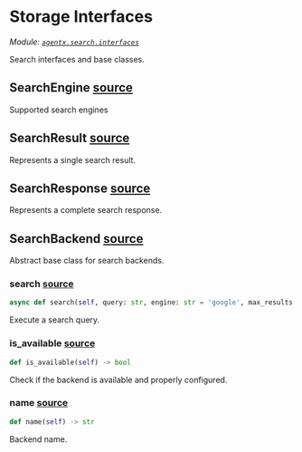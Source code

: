 # Storage Interfaces

*Module: [`agentx.search.interfaces`](https://github.com/dustland/agentx/blob/main/src/agentx/search/interfaces.py)*

Search interfaces and base classes.

## SearchEngine <a href="https://github.com/dustland/agentx/blob/main/src/agentx/search/interfaces.py#L12" class="source-link" title="View source code">source</a>

Supported search engines

## SearchResult <a href="https://github.com/dustland/agentx/blob/main/src/agentx/search/interfaces.py#L23" class="source-link" title="View source code">source</a>

Represents a single search result.

## SearchResponse <a href="https://github.com/dustland/agentx/blob/main/src/agentx/search/interfaces.py#L37" class="source-link" title="View source code">source</a>

Represents a complete search response.

## SearchBackend <a href="https://github.com/dustland/agentx/blob/main/src/agentx/search/interfaces.py#L49" class="source-link" title="View source code">source</a>

Abstract base class for search backends.

### search <a href="https://github.com/dustland/agentx/blob/main/src/agentx/search/interfaces.py#L53" class="source-link" title="View source code">source</a>

```python
async def search(self, query: str, engine: str = 'google', max_results: int = 10, country: str = 'us', language: str = 'en') -> SearchResponse
```

Execute a search query.

### is_available <a href="https://github.com/dustland/agentx/blob/main/src/agentx/search/interfaces.py#L60" class="source-link" title="View source code">source</a>

```python
def is_available(self) -> bool
```

Check if the backend is available and properly configured.

### name <a href="https://github.com/dustland/agentx/blob/main/src/agentx/search/interfaces.py#L66" class="source-link" title="View source code">source</a>

```python
def name(self) -> str
```

Backend name.
